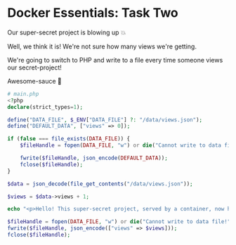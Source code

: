 # Docker Essentials: Task Two

Our super-secret project is blowing up 💥

Well, we think it is! We're not sure how many views we're
getting.

We're going to switch to PHP and write to a file every time
someone views our secret-project!

Awesome-sauce 💯

```php
# main.php
<?php
declare(strict_types=1);

define("DATA_FILE", $_ENV["DATA_FILE"] ?: "/data/views.json");
define("DEFAULT_DATA", ["views" => 0]);

if (false === file_exists(DATA_FILE)) {
    $fileHandle = fopen(DATA_FILE, "w") or die("Cannot write to data file!");

    fwrite($fileHandle, json_encode(DEFAULT_DATA));
    fclose($fileHandle);
}

$data = json_decode(file_get_contents("/data/views.json"));

$views = $data->views + 1;

echo "<p>Hello! This super-secret project, served by a container, now has ${views} views.</p>" . PHP_EOL;

$fileHandle = fopen(DATA_FILE, "w") or die("Cannot write to data file!");
fwrite($fileHandle, json_encode(["views" => $views]));
fclose($fileHandle);
```
